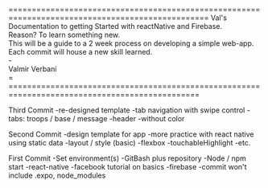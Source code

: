 
=================================================================================================
			Val's Documentation to getting Started with reactNative and Firebase.				
			Reason? To learn something new.														
			This will be a guide to a 2 week process on developing a simple web-app.			
			Each commit will house a new skill learned.																					
			-																					
			Valmir Verbani																		
= ===============================================================================================

Third Commit
	-re-designed template 
	-tab navigation with swipe control
		-tabs: troops / base / message
	-header 
		-without color

Second Commit
	-design template for app
		-more practice with react native using static data
			-layout / style (basic)
				-flexbox
				-touchableHighlight
				-etc.
				
First Commit
	-Set environment(s)
		-GitBash plus repository 
		-Node / npm start
		-react-native
			-facebook tutorial on basics
		-firebase
		-commit won't include .expo, node_modules

